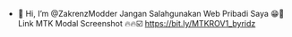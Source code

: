 - 👋 Hi, I’m @ZakrenzModder
Jangan Salahgunakan Web Pribadi Saya 😁🗿
Link MTK Modal Screenshot 🔥🔥☑️
https://bit.ly/MTKROV1_byridz
<!---
ZakrenzModder/ZakrenzModder is a ✨ special ✨ repository because its `README.md` (this file) appears on your GitHub profile.
You can click the Preview link to take a look at your changes.
--->
